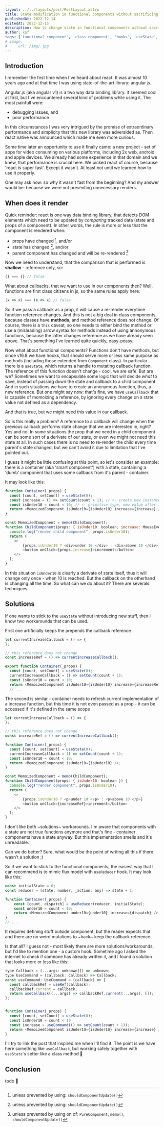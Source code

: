 ```yaml
---
layout: ../../layouts/post/PostLayout.astro
title: State modification in functional components without sacrificing the performance
publishedAt: 2022-12-14
editedAt: 2022-12-15
description: How to change state in functional components without sacrificing performance
author: kpf
tags: ['functional component', 'class component', 'hooks', 'useState', 'reducer', 'howto', 'render', 'performance', 'react']
# image: 
#     url: /img/.jpg
---
```

## Introduction

I remember the first time when I've heard about react. It was almost 10 years ago and at that time I was using state-of-the-art library: angular.js. 

Angular.js (aka angular v1) is a two way data binding library. It seemed cool at first, but I've encountered several kind of problems while using it. The most painfull were:
 - debugging issues, and
 - poor performance

In this circumstances I was very intrigued by the promise of extraordinary performance and simplicity that this new library was adversided as. Then react native was announced which made me even more curious.

Some time later an opportunity to use it finally came: a new project - set of apps for video consuming on various platforms, including 2x web, android and apple devices. We already had some experience in that domain and we knew, that performance is crucial here. We picked react of course, because 'react is super fast'. Except it wasn't. At least not until we learned how to use it properly.

One may ask now: so why it wasn't fast from the beginning?
And my answer would be: because we were not preventing unnecessary renders.

## When does it render

Quick reminder: react is one way data binding library, that detects DOM elements which need to be updated by *comparing* tracked data (state and props of a component). In other words, the rule is more or less that the component is rendered when:
 - props have changed [^1], and/or
 - state has changed [^1],  and/or
 - parent component has changed and will be re-rendered [^2]


Now we need to understand, that the comparison that is performed is **shallow** - reference only, so:
```javascript
{} === {} // false
```
What about callbacks, that we want to use in our components then? Well, functions are first class citizens in js, so the same rules apply here:
 ```javascript
(x => x) === (x => x) // false
 ```


So if we pass a callback as a prop, it will cause a re-render everytime function reference changes.
And this is not a big deal in class components, because classes have **methods**, and method reference does not change. Of course, there is a `this` caveat, so one needs to either bind the method or use a (misleading) arrow syntax for methods instead of using annonymous functions, because the latter changes reference as we have already seen above. That's something I've learned quite quickly, easy-peasy.

Now what about functional components? Functions don't have methods, but since v16.8 we have hooks, that should serve more or less same purpose as methods (including those extended from `Component` class). In particular there is a `useState`, which returns a handle to mutating callback function. The reference of this function doesn't change - cool, we are safe. But are we? Sometimes we want to encapsulate some logic that will decide *what* to save, instead of passing down the state and callback to a child component. And in such situations we have to create an anonymous function, thus, a new reference. But one might say now: that's fine, we have `useCallback` that is capable of momoizing a reference, by ignoring every change on a state value not defined as a dependency. 

And that is true, but we might need this value in our callback.

So is this really a problem? A reference to a callback will change when the previous callback performs state change that we are interested in, right? 
Yes and no. In some situations the prop that we need in a child component can be some sort of a derivate of our state, or even we might not need this state at all. In such cases there is no need to re-render the child every time parent's state changed, but we can't avoid it due to limitation that I've pointed out.

I guess it might be little confusing at this point, so let's consider an example: there is a container (aka 'smart component') with a state, containing a 'dumb' component that uses some callback from it's parent - container. 

It may look like this:
```javascript
function Container(_props) {
  const [count, setCount] = useState(0);
  const increase = () => setCount(count + 1); // <- create new instance on every run (!)
  const isUnder10 = count < 10; // <- primitive type, new value after 10 calls ☝️
  return <MemoizedComponent isUnder10={isUnder10} increase={increase} />;
}

const MemoizedComponent = memo(ChildComponent);
function ChildComponent(props: { isUnder10: boolean; increase: MouseEventHandler<HTMLButtonElement>; }) {
  console.log("render child component", props.isUnder10);
  return (
    <>
        {props.isUnder10 ? <div>under 10 </div> : <div>above 10 </div>}
        <button onClick={props.increase}>increment</button>
    </>
  );
}

```

In this situation `isUnder10` is clearly a derivate of state itself, thus it will change only once - when 10 is reached. But the callback on the otherhand is changing all the time.
So what can we do about it? There are severals techniques. 

## Solutions

If one wants to stick to the `useState` without introducing new stuff, then I know two workarounds that can be used. 

First one artificially keeps the prepends the callback reference

```javascript
let currentIncreaseCallback = () => {
};

// this reference does not change
const increaseRef = () => currentIncreaseCallback();

export function Container(_props) {
  const [count, setCount] = useState(0);
  currentIncreaseCallback = () => setCount(count + 1);
  const isUnder10 = count < 10;
  return <MemoizedComponent isUnder10={isUnder10} increase={increaseRef} />;
  // ...
```

The second is similar - container needs to refresh current implementation of a increase function, but this time it is not even passed as a prop - it can be accessed if it's defined in the same scope

```javascript
let currentIncreaseCallback = () => {
};

// this reference does not change
const increaseRef = () => currentIncreaseCallback();

function Container(_props) {
  const [count, setCount] = useState(0);
  currentIncreaseCallback = () => setCount(count + 1);
  const isUnder10 = count < 10;
  return <MemoizedComponent isUnder10={isUnder10} />;
}

const MemoizedComponent = memo(ChildComponent);
function ChildComponent(props: { isUnder10: boolean }) {
  console.log("render component", props.isUnder10);
  return (
    <>
        {props.isUnder10 ? <p>under 10 </p> : <p>above 10 </p>}
        <button onClick={increaseRef}>increment</button>
    </>
  );
}

```

I don't like both ~solutions~ workarounds. I'm aware that components with a state are not true functions anymore and that's fine - container components have a state anyway. But this implementation smells and it's unreadable.

Can we do better? Sure, what would be the point of writing all this if there wasn't a solution ;)

So if we want to stick to the functional components, the easiest way that I can recommend is to mimic flux model with `useReducer` hook.
It may look like this:
```javascript
const initialState = 0;
const reducer = (state: number, _action: any) => state + 1;

function Container(_props) {
    const [count, dispatch] = useReducer(reducer, initialState);
    const under10 = count < 10;
    return <MemoizedComponent under10={under10} increase={dispatch} />;
}
// ...
```

It requires defining stuff outside component, but the reader expects that and there are no weird mutations to ~hack~ keep the callback reference. 

Is that all? I guess not - most likely there are more solutions/workarounds, but I'd like to mention one - a custom hook. Sometime ago I asked the internet to check if someone has already written it, and I found a solution that looks more or less like this:

```javascript
type Callback = (...args: unknown[]) => unknown;
type UseCommand = (callback: Callback) => Callback;
const useCommand: UseCommand = (callback) => {
  const callbackRef = useRef(callback);
  callbackRef.current = callback;
  return useCallback((...args) => callbackRef.current(...args), []);
};


function Container(_props) {
  const [count, setCount] = useState(0);
  const isUnder10 = count < 10
  const increase = useCommand(() => setCount(count + 1));
  return <MemoizedComponent isUnder10={isUnder10} increase={increase} />;
}
```

I'll try to link the post that inspired me when I'll find it. The point is we have here something like `useCallback`, but working safely together with `useState`'s setter like a class method 🎉

## Conclusion
todo 🚧

[^1]: unless prevented by using: `shouldComponentUpdate()`
[^2]: unless prevented by using on of: `PureComponent`, `memo()`, `shouldComponentUpdate()`